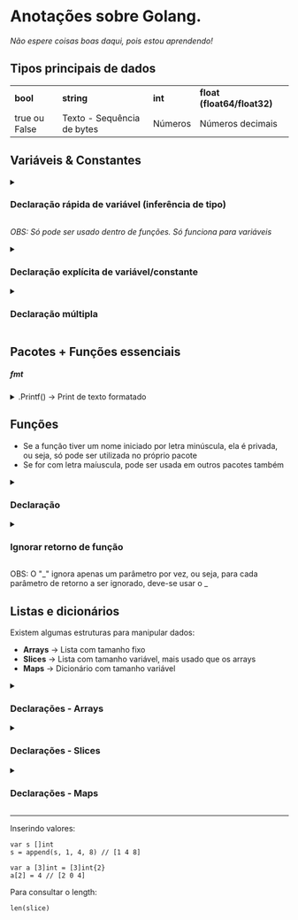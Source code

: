 # Anotações sobre Golang. 

<em>Não espere coisas boas daqui, pois estou aprendendo!</em>

## Tipos principais de dados

<table>
    <tr>
        <td><b>bool</b></td>
        <td><b>string</b></td>
        <td><b>int</b></td>
        <td><b>float (float64/float32)</b></td>
    </tr>
        <tr>
        <td>true ou False</td>
        <td>Texto - Sequência de bytes</td>
        <td>Números</td>
        <td>Números decimais</td>
    </tr>
</table>

## Variáveis & Constantes

<details>
    <summary>
    <h3>Declaração rápida de variável (inferência de tipo)</h3>
    </summary>

    idade := 30
</details>

<i>OBS: Só pode ser usado dentro de funções. Só funciona para variáveis</i>

<details>
    <summary>
        <h3>Declaração explícita de variável/constante</h3>
    </summary>
    
    var idade1 int = 30

    const idade2 int = 25

    // Ou

    var nome1 string
    nome = "João"

    // Ou

    var dia = "Terça-Feira"

    const data = "26 de fevereiro"

</details>

<details>
    <summary>
        <h3>Declaração múltipla</h3>
    </summary>

    var a, b int = 1, 2
</details>

## Pacotes + Funções essenciais

##### fmt

<details>
    <summary>
        .Printf() &rarr; Print de texto formatado
    </summary>

    Exemplo: 

    fmt.Printf("Type: %T - Value: %v", true, true)
    Resultado: Type: bool - Value: true

    --

    Notações:
    
    %v -> Printa o valor da variável
    %T -> Printa o tipo da variável
</details>

## Funções

- Se a função tiver um nome iniciado por letra minúscula, ela é privada, ou seja, só pode ser utilizada no próprio pacote
- Se for com letra maíuscula, pode ser usada em outros pacotes também

<details>
    <summary>
        <h3>Declaração</h3>
    </summary>

    // Função obrigatória. A função main sempre é a função principal do Go.
    func main() {
        fmt.Printf("A soma é %v", soma(2,3))
    }

    func soma(x int, y int) int {
        return x + y
    }

</details>

<details>
    <summary>
        <h3>Ignorar retorno de função</h3>
    </summary>

    func main() {
        nome, _ := nomeSobrenome("Gustavo", "Oliveira")

        _, sobrenome = nomeSobrenome("José", "Maria")

        fmt.Println(nome) // Gustavo
        fmt.PrintLn(sobrenome) //  Maria
    }

    func nomeSobrenome(nome, sob string) (string, string) {
        return nome, sobrenome
    }

</details>

OBS: O "_" ignora apenas um parâmetro por vez, ou seja, para cada parâmetro de retorno a ser ignorado, deve-se usar o _

## Listas e dicionários

Existem algumas estruturas para manipular dados:

- <b>Arrays</b> &rarr; Lista com tamanho fixo
- <b>Slices</b> &rarr; Lista com tamanho variável, mais usado que os arrays
- <b>Maps</b> &rarr; Dicionário com tamanho variável

<details>
    <summary>
        <h3>Declarações - Arrays</h3>
    </summary>

    // Declaração explícita
    var a [3]int = [3]int{1, 2, 3}

    // Com valores
    a := [3]int{1, 2, 3}

    // Com inferência
     a := [3]int{1, 2, 3}

     // Automatizada, valores contados pelo compilador
     a := [...]int{10, 20, 30}

</details>

<details>
    <summary>
        <h3>Declarações - Slices</h3>
    </summary>

    // Declaração explícita com valores
    var s []int = []int{1, 2, 3}

    // Com valores
    s := []int{1, 2, 3}

    // Vazio
    var s []int

    // Com make
    s := make([]int, 5)     // Posições zeradas
    s := make([]int, 3, 10) // len=3, cap=10

    // A partir de um array
    a := [5]int{1, 2, 3, 4, 5}
    s := a[1:4]     // slice: [2 3 4]

</details>

<details>
    <summary>
        <h3>Declarações - Maps</h3>
    </summary>

    // Declaração explícita
    var m map[string]int = make(map[string]int)

    // Com valores:
    m := map[string]int{
        "joao": 10,
        "maria": 20,
    }

    // Com inferência
    m := make(map[string]int)

    // Vazio - Evitar usar pois é necessário inicializar o map
    var m map[string]int
    m = make(map[string]int) // Após esse comando é possível utilizar o map

</details>

<hr>

Inserindo valores:

```
var s []int
s = append(s, 1, 4, 8) // [1 4 8]

var a [3]int = [3]int{2}
a[2] = 4 // [2 0 4]
```

Para consultar o length:

```
len(slice)
```